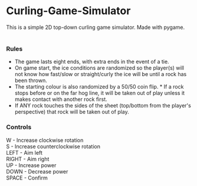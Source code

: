 # Curling-Game-Simulator
This is a simple 2D top-down curling game simulator. Made with pygame.<br><br>

### Rules
* The game lasts eight ends, with extra ends in the event of a tie.
* On game start, the ice conditions are randomized so the player(s) will not know how fast/slow or straight/curly the ice will be until a rock has been thrown.
* The starting colour is also randomized by a 50/50 coin flip. * If a rock stops before or on the far hog line, it will be taken out of play unless it makes contact with another rock first.
* If ANY rock touches the sides of the sheet (top/bottom from the player's perspective) that rock will be taken out of play.

### Controls
W - Increase clockwise rotation<br>
S - Increase counterclockwise rotation<br>
LEFT - Aim left<br>
RIGHT - Aim right<br>
UP - Increase power<br>
DOWN - Decrease power<br>
SPACE - Confirm
